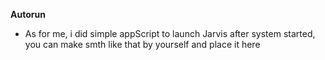 **Autorun**

- As for me, i did simple appScript to launch Jarvis after system started, you can make smth like that by yourself and
  place it here